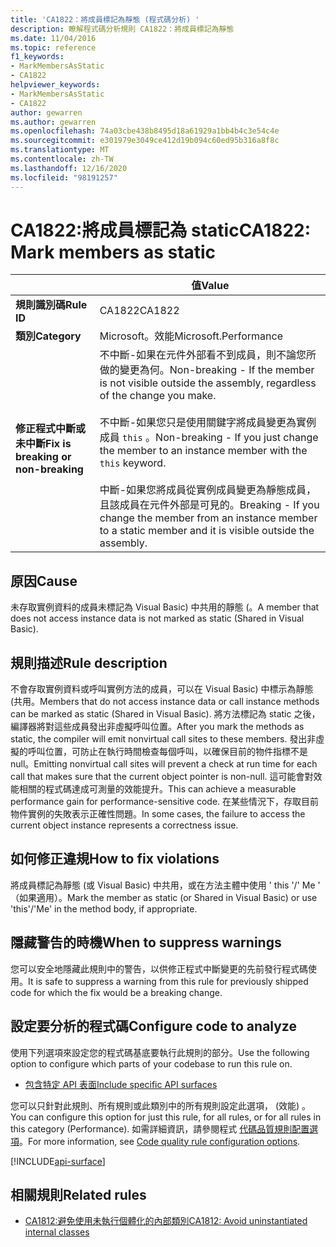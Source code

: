 ```yaml
---
title: 'CA1822：將成員標記為靜態 (程式碼分析) '
description: 瞭解程式碼分析規則 CA1822：將成員標記為靜態
ms.date: 11/04/2016
ms.topic: reference
f1_keywords:
- MarkMembersAsStatic
- CA1822
helpviewer_keywords:
- MarkMembersAsStatic
- CA1822
author: gewarren
ms.author: gewarren
ms.openlocfilehash: 74a03cbe438b8495d18a61929a1bb4b4c3e54c4e
ms.sourcegitcommit: e301979e3049ce412d19b094c60ed95b316a8f8c
ms.translationtype: MT
ms.contentlocale: zh-TW
ms.lasthandoff: 12/16/2020
ms.locfileid: "98191257"
---
```

# <a name="ca1822-mark-members-as-static"></a><span data-ttu-id="28800-103">CA1822:將成員標記為 static</span><span class="sxs-lookup"><span data-stu-id="28800-103">CA1822: Mark members as static</span></span>

| | <span data-ttu-id="28800-104">值</span><span class="sxs-lookup"><span data-stu-id="28800-104">Value</span></span> |
|-|-|
| <span data-ttu-id="28800-105">**規則識別碼**</span><span class="sxs-lookup"><span data-stu-id="28800-105">**Rule ID**</span></span> |<span data-ttu-id="28800-106">CA1822</span><span class="sxs-lookup"><span data-stu-id="28800-106">CA1822</span></span>|
| <span data-ttu-id="28800-107">**類別**</span><span class="sxs-lookup"><span data-stu-id="28800-107">**Category**</span></span> |<span data-ttu-id="28800-108">Microsoft。效能</span><span class="sxs-lookup"><span data-stu-id="28800-108">Microsoft.Performance</span></span>|
| <span data-ttu-id="28800-109">**修正程式中斷或未中斷**</span><span class="sxs-lookup"><span data-stu-id="28800-109">**Fix is breaking or non-breaking**</span></span> |<span data-ttu-id="28800-110">不中斷-如果在元件外部看不到成員，則不論您所做的變更為何。</span><span class="sxs-lookup"><span data-stu-id="28800-110">Non-breaking - If the member is not visible outside the assembly, regardless of the change you make.</span></span><br /><br /><span data-ttu-id="28800-111">不中斷-如果您只是使用關鍵字將成員變更為實例成員 `this` 。</span><span class="sxs-lookup"><span data-stu-id="28800-111">Non-breaking - If you just change the member to an instance member with the `this` keyword.</span></span><br/><br/><span data-ttu-id="28800-112">中斷-如果您將成員從實例成員變更為靜態成員，且該成員在元件外部是可見的。</span><span class="sxs-lookup"><span data-stu-id="28800-112">Breaking - If you change the member from an instance member to a static member and it is visible outside the assembly.</span></span>|

## <a name="cause"></a><span data-ttu-id="28800-113">原因</span><span class="sxs-lookup"><span data-stu-id="28800-113">Cause</span></span>

<span data-ttu-id="28800-114">未存取實例資料的成員未標記為 Visual Basic) 中共用的靜態 (。</span><span class="sxs-lookup"><span data-stu-id="28800-114">A member that does not access instance data is not marked as static (Shared in Visual Basic).</span></span>

## <a name="rule-description"></a><span data-ttu-id="28800-115">規則描述</span><span class="sxs-lookup"><span data-stu-id="28800-115">Rule description</span></span>

<span data-ttu-id="28800-116">不會存取實例資料或呼叫實例方法的成員，可以在 Visual Basic) 中標示為靜態 (共用。</span><span class="sxs-lookup"><span data-stu-id="28800-116">Members that do not access instance data or call instance methods can be marked as static (Shared in Visual Basic).</span></span> <span data-ttu-id="28800-117">將方法標記為 static 之後，編譯器將對這些成員發出非虛擬呼叫位置。</span><span class="sxs-lookup"><span data-stu-id="28800-117">After you mark the methods as static, the compiler will emit nonvirtual call sites to these members.</span></span> <span data-ttu-id="28800-118">發出非虛擬的呼叫位置，可防止在執行時間檢查每個呼叫，以確保目前的物件指標不是 null。</span><span class="sxs-lookup"><span data-stu-id="28800-118">Emitting nonvirtual call sites will prevent a check at run time for each call that makes sure that the current object pointer is non-null.</span></span> <span data-ttu-id="28800-119">這可能會對效能相關的程式碼達成可測量的效能提升。</span><span class="sxs-lookup"><span data-stu-id="28800-119">This can achieve a measurable performance gain for performance-sensitive code.</span></span> <span data-ttu-id="28800-120">在某些情況下，存取目前物件實例的失敗表示正確性問題。</span><span class="sxs-lookup"><span data-stu-id="28800-120">In some cases, the failure to access the current object instance represents a correctness issue.</span></span>

## <a name="how-to-fix-violations"></a><span data-ttu-id="28800-121">如何修正違規</span><span class="sxs-lookup"><span data-stu-id="28800-121">How to fix violations</span></span>

<span data-ttu-id="28800-122">將成員標記為靜態 (或 Visual Basic) 中共用，或在方法主體中使用 ' this '/' Me ' （如果適用）。</span><span class="sxs-lookup"><span data-stu-id="28800-122">Mark the member as static (or Shared in Visual Basic) or use 'this'/'Me' in the method body, if appropriate.</span></span>

## <a name="when-to-suppress-warnings"></a><span data-ttu-id="28800-123">隱藏警告的時機</span><span class="sxs-lookup"><span data-stu-id="28800-123">When to suppress warnings</span></span>

<span data-ttu-id="28800-124">您可以安全地隱藏此規則中的警告，以供修正程式中斷變更的先前發行程式碼使用。</span><span class="sxs-lookup"><span data-stu-id="28800-124">It is safe to suppress a warning from this rule for previously shipped code for which the fix would be a breaking change.</span></span>

## <a name="configure-code-to-analyze"></a><span data-ttu-id="28800-125">設定要分析的程式碼</span><span class="sxs-lookup"><span data-stu-id="28800-125">Configure code to analyze</span></span>

<span data-ttu-id="28800-126">使用下列選項來設定您的程式碼基底要執行此規則的部分。</span><span class="sxs-lookup"><span data-stu-id="28800-126">Use the following option to configure which parts of your codebase to run this rule on.</span></span>

- [<span data-ttu-id="28800-127">包含特定 API 表面</span><span class="sxs-lookup"><span data-stu-id="28800-127">Include specific API surfaces</span></span>](#include-specific-api-surfaces)

<span data-ttu-id="28800-128">您可以只針對此規則、所有規則或此類別中的所有規則設定此選項， (效能) 。</span><span class="sxs-lookup"><span data-stu-id="28800-128">You can configure this option for just this rule, for all rules, or for all rules in this category (Performance).</span></span> <span data-ttu-id="28800-129">如需詳細資訊，請參閱程式 [代碼品質規則配置選項](../code-quality-rule-options.md)。</span><span class="sxs-lookup"><span data-stu-id="28800-129">For more information, see [Code quality rule configuration options](../code-quality-rule-options.md).</span></span>

[!INCLUDE[api-surface](~/includes/code-analysis/api-surface.md)]

## <a name="related-rules"></a><span data-ttu-id="28800-130">相關規則</span><span class="sxs-lookup"><span data-stu-id="28800-130">Related rules</span></span>

- [<span data-ttu-id="28800-131">CA1812:避免使用未執行個體化的內部類別</span><span class="sxs-lookup"><span data-stu-id="28800-131">CA1812: Avoid uninstantiated internal classes</span></span>](ca1812.md)
